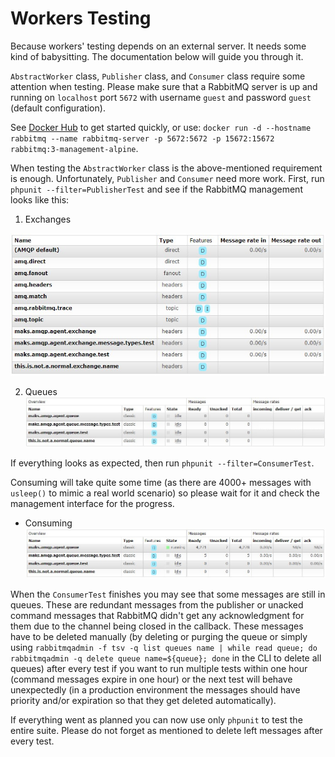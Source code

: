 # Workers Testing

Because workers' testing depends on an external server. It needs some kind of babysitting. The documentation below will guide you through it.

`AbstractWorker` class, `Publisher` class, and `Consumer` class require some attention when testing.
Please make sure that a RabbitMQ server is up and running on `localhost` port `5672` with username `guest` and password `guest` (default configuration).

See [Docker Hub](https://hub.docker.com/_/rabbitmq) to get started quickly, or use: `docker run -d --hostname rabbitmq --name rabbitmq-server -p 5672:5672 -p 15672:15672 rabbitmq:3-management-alpine`.

When testing the `AbstractWorker` class is the above-mentioned requirement is enough. Unfortunately, `Publisher` and `Consumer` need more work. First, run `phpunit --filter=PublisherTest` and see if the RabbitMQ management looks like this:

1. Exchanges
<img src="./exchanges.jpg" alt="Exchanges" width="578"/>

2. Queues
![Queues](./queues.jpg)

If everything looks as expected, then run `phpunit --filter=ConsumerTest`.

Consuming will take quite some time (as there are 4000+ messages with `usleep()` to mimic a real world scenario) so please wait for it and check the management interface for the progress.

* Consuming
![Consuming](./consuming.jpg)

When the `ConsumerTest` finishes you may see that some messages are still in queues. These are redundant messages from the publisher or unacked command messages that RabbitMQ didn't get any acknowledgment for them due to the channel being closed in the callback. These messages have to be deleted manually (by deleting or purging the queue or simply using `rabbitmqadmin -f tsv -q list queues name | while read queue; do rabbitmqadmin -q delete queue name=${queue}; done` in the CLI to delete all queues) after every test if you want to run multiple tests within one hour (command messages expire in one hour) or the next test will behave unexpectedly (in a production environment the messages should have priority and/or expiration so that they get deleted automatically).

If everything went as planned you can now use only `phpunit` to test the entire suite. Please do not forget as mentioned to delete left messages after every test.
